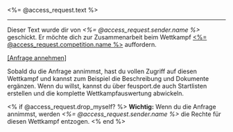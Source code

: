 <%= @access_request.text %>

---

Dieser Text wurde dir von *<%= @access_request.sender.name %>* geschickt. Er möchte dich zur Zusammenarbeit beim Wettkampf [<%= @access_request.competition.name %>](<%= competition_show_url(@access_request.competition.year, @access_request.competition.slug) %>) auffordern.

[[Anfrage annehmen]](<%= connect_competition_access_request_url(@access_request.competition.year, @access_request.competition.slug, @access_request.id) %>)

Sobald du die Anfrage annimmst, hast du vollen Zugriff auf diesen Wettkampf und kannst zum Beispiel die Beschreibung und Dokumente ergänzen. Wenn du willst, kannst du über feusport.de auch Startlisten erstellen und die komplette Wettkampfauswertung abwickeln.

<% if @access_request.drop_myself? %>
**Wichtig:** Wenn du die Anfrage annimmst, werden *<%= @access_request.sender.name %>* die Rechte für diesen Wettkampf entzogen.
<% end %>
